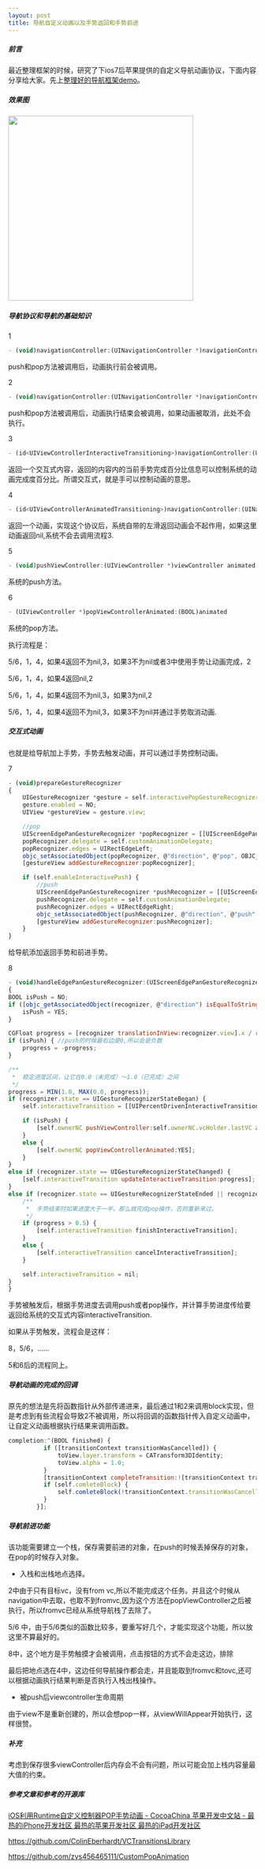 ```yaml
---
layout: post
title: 导航自定义动画以及手势返回和手势前进
---
```


##### 前言

最近整理框架的时候，研究了下ios7后苹果提供的自定义导航动画协议，下面内容分享给大家。先上[整理好的导航框架demo](https://github.com/pingyourid/ShuttleNavigationController)。

##### 效果图

<img src="/img/in-post/post-nav-animation.gif" alt="" title="" width="375" />

##### 导航协议和导航的基础知识 

1

```javascript
- (void)navigationController:(UINavigationController *)navigationController willShowViewController:(UIViewController *)viewController animated:(BOOL)animated;
```

push和pop方法被调用后，动画执行前会被调用。

2

```javascript
- (void)navigationController:(UINavigationController *)navigationController didShowViewController:(UIViewController *)viewController animated:(BOOL)animated;
```

push和pop方法被调用后，动画执行结束会被调用，如果动画被取消，此处不会执行。

3

```javascript
- (id<UIViewControllerInteractiveTransitioning>)navigationController:(UINavigationController *)navigationController interactionControllerForAnimationController:(id<UIViewControllerAnimatedTransitioning>)animationController
```

返回一个交互式内容，返回的内容内的当前手势完成百分比信息可以控制系统的动画完成度百分比。所谓交互式，就是手可以控制动画的意思。

4

```javascript
- (id<UIViewControllerAnimatedTransitioning>)navigationController:(UINavigationController *)navigationController animationControllerForOperation:(UINavigationControllerOperation)operation fromViewController:(UIViewController *)fromVC toViewController:(UIViewController *)toVC
```

返回一个动画，实现这个协议后，系统自带的左滑返回动画会不起作用，如果这里动画返回nil,系统不会去调用流程3.

5

```javascript
- (void)pushViewController:(UIViewController *)viewController animated:(BOOL)animated
```

系统的push方法。

6

```javascript
- (UIViewController *)popViewControllerAnimated:(BOOL)animated
```

系统的pop方法。

执行流程是：

5/6，1，4，如果4返回不为nil,3，如果3不为nil或者3中使用手势让动画完成，2

5/6，1，4，如果4返回nil,2

5/6，1，4，如果4返回不为nil,3，如果3为nil,2

5/6，1，4，如果4返回不为nil,3，如果3不为nil并通过手势取消动画.


##### 交互式动画

也就是给导航加上手势，手势去触发动画，并可以通过手势控制动画。

7

```javascript
- (void)prepareGestureRecognizer
{
    UIGestureRecognizer *gesture = self.interactivePopGestureRecognizer;
    gesture.enabled = NO;
    UIView *gestureView = gesture.view;

    //pop
    UIScreenEdgePanGestureRecognizer *popRecognizer = [[UIScreenEdgePanGestureRecognizer alloc] initWithTarget:self.customAnimationDelegate action:NSSelectorFromString(@"handleEdgePanGestureRecognizer:")];
    popRecognizer.delegate = self.customAnimationDelegate;
    popRecognizer.edges = UIRectEdgeLeft;
    objc_setAssociatedObject(popRecognizer, @"direction", @"pop", OBJC_ASSOCIATION_COPY);
    [gestureView addGestureRecognizer:popRecognizer];

    if (self.enableInteractivePush) {
        //push
        UIScreenEdgePanGestureRecognizer *pushRecognizer = [[UIScreenEdgePanGestureRecognizer alloc] initWithTarget:self.customAnimationDelegate action:NSSelectorFromString(@"handleEdgePanGestureRecognizer:")];
        pushRecognizer.delegate = self.customAnimationDelegate;
        pushRecognizer.edges = UIRectEdgeRight;
        objc_setAssociatedObject(pushRecognizer, @"direction", @"push", OBJC_ASSOCIATION_COPY);
        [gestureView addGestureRecognizer:pushRecognizer];
    }
}
```

给导航添加返回手势和前进手势。

8

```javascript
- (void)handleEdgePanGestureRecognizer:(UIScreenEdgePanGestureRecognizer *)recognizer
{
BOOL isPush = NO;
if ([objc_getAssociatedObject(recognizer, @"direction") isEqualToString:@"push"]) {
    isPush = YES;
}

CGFloat progress = [recognizer translationInView:recognizer.view].x / recognizer.view.bounds.size.width;
if (isPush) { //push的时候最右边是0,所以会是负数
    progress = -progress;
}

/**
 *  稳定进度区间，让它在0.0（未完成）～1.0（已完成）之间
 */
progress = MIN(1.0, MAX(0.0, progress));
if (recognizer.state == UIGestureRecognizerStateBegan) {
    self.interactiveTransition = [[UIPercentDrivenInteractiveTransition alloc] init];

    if (isPush) {
        [self.ownerNC pushViewController:self.ownerNC.vcHolder.lastVC animated:YES];
    }
    else {
        [self.ownerNC popViewControllerAnimated:YES];
    }
}
else if (recognizer.state == UIGestureRecognizerStateChanged) {
    [self.interactiveTransition updateInteractiveTransition:progress];
}
else if (recognizer.state == UIGestureRecognizerStateEnded || recognizer.state == UIGestureRecognizerStateCancelled) {
    /**
     *  手势结束时如果进度大于一半，那么就完成pop操作，否则重新来过。
     */
    if (progress > 0.5) {
        [self.interactiveTransition finishInteractiveTransition];
    }
    else {
        [self.interactiveTransition cancelInteractiveTransition];
    }

    self.interactiveTransition = nil;
}
}
```

手势被触发后，根据手势进度去调用push或者pop操作，并计算手势进度传给要返回给系统的交互式内容interactiveTransition.

如果从手势触发，流程会是这样：

8，5/6，......

5和6后的流程同上。

##### 导航动画的完成的回调

原先的想法是先将函数指针从外部传递进来，最后通过1和2来调用block实现，但是考虑到有些流程会导致2不被调用，所以将回调的函数指针传入自定义动画中，让自定义动画根据执行结果来调用函数。

```javascript
completion:^(BOOL finished) {
          if ([transitionContext transitionWasCancelled]) {
              toView.layer.transform = CATransform3DIdentity;
              toView.alpha = 1.0;
          }
          [transitionContext completeTransition:![transitionContext transitionWasCancelled]];
          if (self.comleteBlock) {
              self.comleteBlock(!transitionContext.transitionWasCancelled);
          }
        }];
```

##### 导航前进功能

该功能需要建立一个栈，保存需要前进的对象，在push的时候丢掉保存的对象，在pop的时候存入对象。

- 入栈和出栈地点选择。

2中由于只有目标vc，没有from vc,所以不能完成这个任务。并且这个时候从navigation中去取，也取不到fromvc,因为这个方法在popViewController之后被执行，所以fromvc已经从系统导航栈了去除了。

5/6 中，由于5/6类似的函数比较多，要重写好几个，才能实现这个功能，所以放这里不算最好的。

8中，这个地方是手势触摸才会被调用，点击按钮的方式不会走这边，排除

最后把地点选在4中，这边任何导航操作都会走，并且能取到fromvc和tovc,还可以根据动画执行结果判断是否执行入栈出栈操作。

- 被push后viewcontroller生命周期

由于view不是重新创建的，所以会想pop一样，从viewWillAppear开始执行，这样很赞。

##### 补充

考虑到保存很多viewController后内存会不会有问题，所以可能会加上栈内容量最大值的约束。

##### 参考文章和参考的开源库

[iOS利用Runtime自定义控制器POP手势动画 - CocoaChina 苹果开发中文站 - 最热的iPhone开发社区 最热的苹果开发社区 最热的iPad开发社区](http://www.cocoachina.com/ios/20150401/11459.html)

https://github.com/ColinEberhardt/VCTransitionsLibrary

https://github.com/zys456465111/CustomPopAnimation